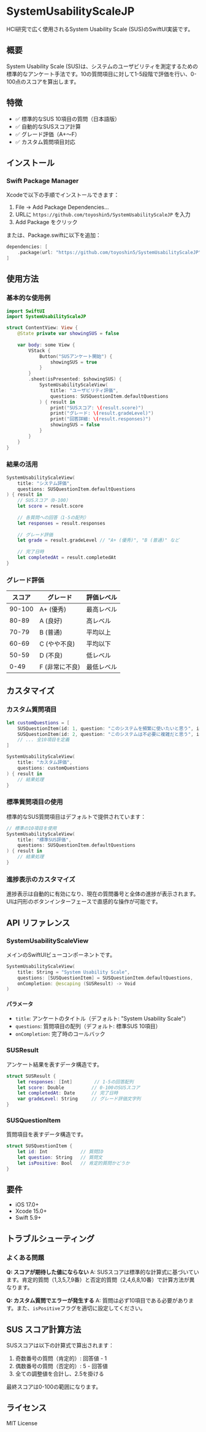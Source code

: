 # SystemUsabilityScaleJP

HCI研究で広く使用されるSystem Usability Scale (SUS)のSwiftUI実装です。

## 概要

System Usability Scale (SUS)は、システムのユーザビリティを測定するための標準的なアンケート手法です。10の質問項目に対して1-5段階で評価を行い、0-100点のスコアを算出します。

## 特徴

- ✅ 標準的なSUS 10項目の質問（日本語版）
- ✅ 自動的なSUSスコア計算
- ✅ グレード評価（A+〜F）
- ✅ カスタム質問項目対応

## インストール

### Swift Package Manager

Xcodeで以下の手順でインストールできます：

1. File → Add Package Dependencies...
2. URLに `https://github.com/toyoshin5/SystemUsabilityScaleJP` を入力
3. Add Package をクリック

または、Package.swiftに以下を追加：

```swift
dependencies: [
    .package(url: "https://github.com/toyoshin5/SystemUsabilityScaleJP", from: "0.1.0")
]
```

## 使用方法

### 基本的な使用例

```swift
import SwiftUI
import SystemUsabilityScaleJP

struct ContentView: View {
    @State private var showingSUS = false
    
    var body: some View {
        VStack {
            Button("SUSアンケート開始") {
                showingSUS = true
            }
        }
        .sheet(isPresented: $showingSUS) {
            SystemUsabilityScaleView(
                title: "ユーザビリティ評価",
                questions: SUSQuestionItem.defaultQuestions
            ) { result in
                print("SUSスコア: \(result.score)")
                print("グレード: \(result.gradeLevel)")
                print("回答詳細: \(result.responses)")
                showingSUS = false
            }
        }
    }
}
```

### 結果の活用

```swift
SystemUsabilityScaleView(
    title: "システム評価",
    questions: SUSQuestionItem.defaultQuestions
) { result in
    // SUSスコア（0-100）
    let score = result.score
    
    // 各質問への回答（1-5の配列）
    let responses = result.responses
    
    // グレード評価
    let grade = result.gradeLevel // "A+ (優秀)", "B (普通)" など
    
    // 完了日時
    let completedAt = result.completedAt
}
```

### グレード評価

| スコア | グレード | 評価レベル |
|--------|----------|------------|
| 90-100 | A+ (優秀) | 最高レベル |
| 80-89  | A (良好)  | 高レベル |
| 70-79  | B (普通)  | 平均以上 |
| 60-69  | C (やや不良) | 平均以下 |
| 50-59  | D (不良)  | 低レベル |
| 0-49   | F (非常に不良) | 最低レベル |

## カスタマイズ

### カスタム質問項目

```swift
let customQuestions = [
    SUSQuestionItem(id: 1, question: "このシステムを頻繁に使いたいと思う", isPositive: true),
    SUSQuestionItem(id: 2, question: "このシステムは不必要に複雑だと思う", isPositive: false),
    // ... 全10項目を定義
]

SystemUsabilityScaleView(
    title: "カスタム評価",
    questions: customQuestions
) { result in
    // 結果処理
}
```

### 標準質問項目の使用

標準的なSUS質問項目はデフォルトで提供されています：

```swift
// 標準の10項目を使用
SystemUsabilityScaleView(
    title: "標準SUS評価",
    questions: SUSQuestionItem.defaultQuestions
) { result in
    // 結果処理
}
```

### 進捗表示のカスタマイズ

進捗表示は自動的に有効になり、現在の質問番号と全体の進捗が表示されます。UIは円形のボタンインターフェースで直感的な操作が可能です。

## API リファレンス

### SystemUsabilityScaleView

メインのSwiftUIビューコンポーネントです。

```swift
SystemUsabilityScaleView(
    title: String = "System Usability Scale",
    questions: [SUSQuestionItem] = SUSQuestionItem.defaultQuestions,
    onCompletion: @escaping (SUSResult) -> Void
)
```

#### パラメータ

- `title`: アンケートのタイトル（デフォルト: "System Usability Scale"）
- `questions`: 質問項目の配列（デフォルト: 標準SUS 10項目）
- `onCompletion`: 完了時のコールバック

### SUSResult

アンケート結果を表すデータ構造です。

```swift
struct SUSResult {
    let responses: [Int]        // 1-5の回答配列
    let score: Double          // 0-100のSUSスコア
    let completedAt: Date      // 完了日時
    var gradeLevel: String     // グレード評価文字列
}
```

### SUSQuestionItem

質問項目を表すデータ構造です。

```swift
struct SUSQuestionItem {
    let id: Int            // 質問ID
    let question: String   // 質問文
    let isPositive: Bool   // 肯定的質問かどうか
}
```

## 要件

- iOS 17.0+
- Xcode 15.0+
- Swift 5.9+

## トラブルシューティング

### よくある問題

**Q: スコアが期待した値にならない**
A: SUSスコアは標準的な計算式に基づいています。肯定的質問（1,3,5,7,9番）と否定的質問（2,4,6,8,10番）で計算方法が異なります。

**Q: カスタム質問でエラーが発生する**
A: 質問は必ず10項目である必要があります。また、`isPositive`フラグを適切に設定してください。

## SUS スコア計算方法

SUSスコアは以下の計算式で算出されます：

1. 奇数番号の質問（肯定的）: 回答値 - 1
2. 偶数番号の質問（否定的）: 5 - 回答値
3. 全ての調整値を合計し、2.5を掛ける

最終スコアは0-100の範囲になります。

## ライセンス

MIT License

